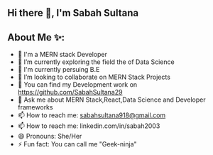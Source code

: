 ## Hi there 👋, I'm Sabah Sultana

  ## About Me ✨:

- 🔭 I'm a MERN stack Developer
- 🌱 I’m currently exploring the field the of Data Science 
- 🌱 I'm currently persuing B.E
- 👯 I’m looking to collaborate on MERN Stack Projects
- 🤔 You can find my Development work on https://github.com/SabahSultana29
- 💬 Ask me about MERN Stack,React,Data Science and Developer frameworks
- 📫 How to reach me: sabahsultana918@gmail.com
- 📫 How to reach me: linkedin.com/in/sabah2003
- 😄 Pronouns: She/Her
- ⚡ Fun fact: You can call me "Geek-ninja"



